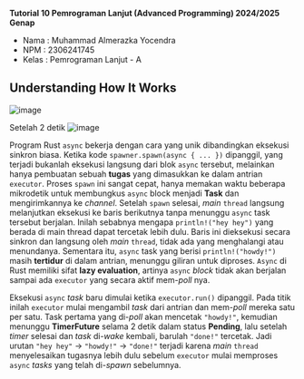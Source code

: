 **Tutorial 10 Pemrograman Lanjut (Advanced Programming) 2024/2025 Genap**
* Nama    : Muhammad Almerazka Yocendra
* NPM     : 2306241745
* Kelas   : Pemrograman Lanjut - A

## Understanding How It Works
![image](https://github.com/user-attachments/assets/e39b4785-d485-48ec-9855-bc8ecd49d27c)

Setelah 2 detik
![image](https://github.com/user-attachments/assets/7fc140f0-fc04-4a49-ad4a-10928ccb97e0)

Program Rust `async` bekerja dengan cara yang unik dibandingkan eksekusi sinkron biasa. Ketika kode `spawner.spawn(async { ... })` dipanggil, yang terjadi bukanlah eksekusi langsung dari blok `async` tersebut, melainkan hanya pembuatan sebuah **tugas** yang dimasukkan ke dalam antrian `executor`. Proses `spawn` ini sangat cepat, hanya memakan waktu beberapa mikrodetik untuk membungkus `async` block menjadi **Task** dan mengirimkannya ke _channel_. Setelah `spawn` selesai, _main_ `thread` langsung melanjutkan eksekusi ke baris berikutnya tanpa menunggu `async` task tersebut berjalan.
Inilah sebabnya mengapa `println!("hey hey")` yang berada di main thread dapat tercetak lebih dulu. Baris ini dieksekusi secara sinkron dan langsung oleh _main_ `thread`, tidak ada yang menghalangi atau menundanya. Sementara itu, `async` task yang berisi `println!("howdy!")` masih **tertidur** di dalam antrian, menunggu giliran untuk diproses. `Async` di Rust memiliki sifat **lazy evaluation**, artinya `async` _block_ tidak akan berjalan sampai ada `executor` yang secara aktif mem-_poll_ nya.

Eksekusi  `async` _task_ baru dimulai ketika `executor.run()` dipanggil. Pada titik inilah `executor` mulai mengambil _task_ dari antrian dan mem-_poll_ mereka satu per satu. Task pertama yang di-_poll_ akan mencetak `"howdy!"`, kemudian menunggu **TimerFuture** selama 2 detik dalam status **Pending**, lalu setelah _timer_ selesai dan _task_ di-_wake_ kembali, barulah `"done!"` tercetak. Jadi urutan `"hey hey"` → `"howdy!"` → `"done!"` terjadi karena _main_ `thread` menyelesaikan tugasnya lebih dulu sebelum `executor` mulai memproses `async` _tasks_ yang telah di-_spawn_ sebelumnya.


